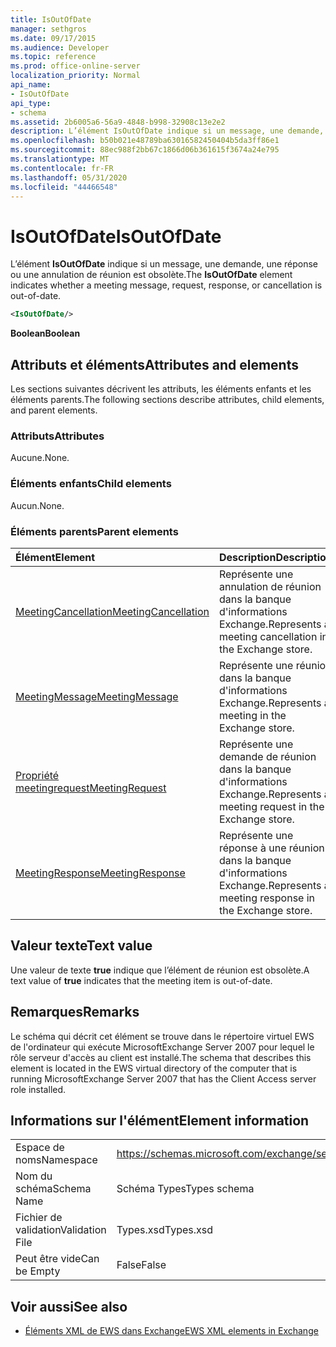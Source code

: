 ```yaml
---
title: IsOutOfDate
manager: sethgros
ms.date: 09/17/2015
ms.audience: Developer
ms.topic: reference
ms.prod: office-online-server
localization_priority: Normal
api_name:
- IsOutOfDate
api_type:
- schema
ms.assetid: 2b6005a6-56a9-4848-b998-32908c13e2e2
description: L’élément IsOutOfDate indique si un message, une demande, une réponse ou une annulation de réunion est obsolète.
ms.openlocfilehash: b50b021e48789ba63016582450404b5da3ff86e1
ms.sourcegitcommit: 88ec988f2bb67c1866d06b361615f3674a24e795
ms.translationtype: MT
ms.contentlocale: fr-FR
ms.lasthandoff: 05/31/2020
ms.locfileid: "44466548"
---
```

# <a name="isoutofdate"></a><span data-ttu-id="b7c0e-103">IsOutOfDate</span><span class="sxs-lookup"><span data-stu-id="b7c0e-103">IsOutOfDate</span></span>

<span data-ttu-id="b7c0e-104">L’élément **IsOutOfDate** indique si un message, une demande, une réponse ou une annulation de réunion est obsolète.</span><span class="sxs-lookup"><span data-stu-id="b7c0e-104">The **IsOutOfDate** element indicates whether a meeting message, request, response, or cancellation is out-of-date.</span></span> 
  
```xml
<IsOutOfDate/>
```

 <span data-ttu-id="b7c0e-105">**Boolean**</span><span class="sxs-lookup"><span data-stu-id="b7c0e-105">**Boolean**</span></span>
## <a name="attributes-and-elements"></a><span data-ttu-id="b7c0e-106">Attributs et éléments</span><span class="sxs-lookup"><span data-stu-id="b7c0e-106">Attributes and elements</span></span>

<span data-ttu-id="b7c0e-107">Les sections suivantes décrivent les attributs, les éléments enfants et les éléments parents.</span><span class="sxs-lookup"><span data-stu-id="b7c0e-107">The following sections describe attributes, child elements, and parent elements.</span></span>
  
### <a name="attributes"></a><span data-ttu-id="b7c0e-108">Attributs</span><span class="sxs-lookup"><span data-stu-id="b7c0e-108">Attributes</span></span>

<span data-ttu-id="b7c0e-109">Aucune.</span><span class="sxs-lookup"><span data-stu-id="b7c0e-109">None.</span></span>
  
### <a name="child-elements"></a><span data-ttu-id="b7c0e-110">Éléments enfants</span><span class="sxs-lookup"><span data-stu-id="b7c0e-110">Child elements</span></span>

<span data-ttu-id="b7c0e-111">Aucun.</span><span class="sxs-lookup"><span data-stu-id="b7c0e-111">None.</span></span>
  
### <a name="parent-elements"></a><span data-ttu-id="b7c0e-112">Éléments parents</span><span class="sxs-lookup"><span data-stu-id="b7c0e-112">Parent elements</span></span>

|<span data-ttu-id="b7c0e-113">**Élément**</span><span class="sxs-lookup"><span data-stu-id="b7c0e-113">**Element**</span></span>|<span data-ttu-id="b7c0e-114">**Description**</span><span class="sxs-lookup"><span data-stu-id="b7c0e-114">**Description**</span></span>|
|:-----|:-----|
|[<span data-ttu-id="b7c0e-115">MeetingCancellation</span><span class="sxs-lookup"><span data-stu-id="b7c0e-115">MeetingCancellation</span></span>](meetingcancellation.md) <br/> |<span data-ttu-id="b7c0e-116">Représente une annulation de réunion dans la banque d'informations Exchange.</span><span class="sxs-lookup"><span data-stu-id="b7c0e-116">Represents a meeting cancellation in the Exchange store.</span></span>  <br/> |
|[<span data-ttu-id="b7c0e-117">MeetingMessage</span><span class="sxs-lookup"><span data-stu-id="b7c0e-117">MeetingMessage</span></span>](meetingmessage.md) <br/> |<span data-ttu-id="b7c0e-118">Représente une réunion dans la banque d'informations Exchange.</span><span class="sxs-lookup"><span data-stu-id="b7c0e-118">Represents a meeting in the Exchange store.</span></span>  <br/> |
|[<span data-ttu-id="b7c0e-119">Propriété meetingrequest</span><span class="sxs-lookup"><span data-stu-id="b7c0e-119">MeetingRequest</span></span>](meetingrequest.md) <br/> |<span data-ttu-id="b7c0e-120">Représente une demande de réunion dans la banque d'informations Exchange.</span><span class="sxs-lookup"><span data-stu-id="b7c0e-120">Represents a meeting request in the Exchange store.</span></span>  <br/> |
|[<span data-ttu-id="b7c0e-121">MeetingResponse</span><span class="sxs-lookup"><span data-stu-id="b7c0e-121">MeetingResponse</span></span>](meetingresponse.md) <br/> |<span data-ttu-id="b7c0e-122">Représente une réponse à une réunion dans la banque d'informations Exchange.</span><span class="sxs-lookup"><span data-stu-id="b7c0e-122">Represents a meeting response in the Exchange store.</span></span>  <br/> |
   
## <a name="text-value"></a><span data-ttu-id="b7c0e-123">Valeur texte</span><span class="sxs-lookup"><span data-stu-id="b7c0e-123">Text value</span></span>

<span data-ttu-id="b7c0e-124">Une valeur de texte **true** indique que l’élément de réunion est obsolète.</span><span class="sxs-lookup"><span data-stu-id="b7c0e-124">A text value of **true** indicates that the meeting item is out-of-date.</span></span> 
  
## <a name="remarks"></a><span data-ttu-id="b7c0e-125">Remarques</span><span class="sxs-lookup"><span data-stu-id="b7c0e-125">Remarks</span></span>

<span data-ttu-id="b7c0e-126">Le schéma qui décrit cet élément se trouve dans le répertoire virtuel EWS de l'ordinateur qui exécute MicrosoftExchange Server 2007 pour lequel le rôle serveur d'accès au client est installé.</span><span class="sxs-lookup"><span data-stu-id="b7c0e-126">The schema that describes this element is located in the EWS virtual directory of the computer that is running MicrosoftExchange Server 2007 that has the Client Access server role installed.</span></span>
  
## <a name="element-information"></a><span data-ttu-id="b7c0e-127">Informations sur l'élément</span><span class="sxs-lookup"><span data-stu-id="b7c0e-127">Element information</span></span>

|||
|:-----|:-----|
|<span data-ttu-id="b7c0e-128">Espace de noms</span><span class="sxs-lookup"><span data-stu-id="b7c0e-128">Namespace</span></span>  <br/> |https://schemas.microsoft.com/exchange/services/2006/types  <br/> |
|<span data-ttu-id="b7c0e-129">Nom du schéma</span><span class="sxs-lookup"><span data-stu-id="b7c0e-129">Schema Name</span></span>  <br/> |<span data-ttu-id="b7c0e-130">Schéma Types</span><span class="sxs-lookup"><span data-stu-id="b7c0e-130">Types schema</span></span>  <br/> |
|<span data-ttu-id="b7c0e-131">Fichier de validation</span><span class="sxs-lookup"><span data-stu-id="b7c0e-131">Validation File</span></span>  <br/> |<span data-ttu-id="b7c0e-132">Types.xsd</span><span class="sxs-lookup"><span data-stu-id="b7c0e-132">Types.xsd</span></span>  <br/> |
|<span data-ttu-id="b7c0e-133">Peut être vide</span><span class="sxs-lookup"><span data-stu-id="b7c0e-133">Can be Empty</span></span>  <br/> |<span data-ttu-id="b7c0e-134">False</span><span class="sxs-lookup"><span data-stu-id="b7c0e-134">False</span></span>  <br/> |
   
## <a name="see-also"></a><span data-ttu-id="b7c0e-135">Voir aussi</span><span class="sxs-lookup"><span data-stu-id="b7c0e-135">See also</span></span>



- [<span data-ttu-id="b7c0e-136">Éléments XML de EWS dans Exchange</span><span class="sxs-lookup"><span data-stu-id="b7c0e-136">EWS XML elements in Exchange</span></span>](ews-xml-elements-in-exchange.md)

